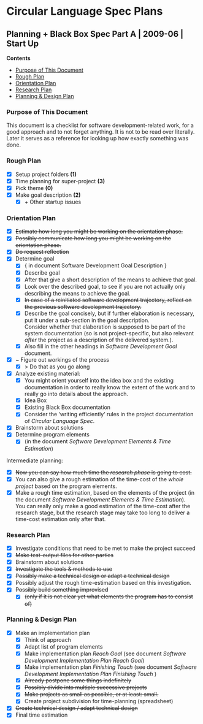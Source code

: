 ﻿Circular Language Spec Plans
============================

Planning + Black Box Spec Part A | 2009-06 | Start Up
-----------------------------------------------------

__Contents__

- [Purpose of This Document](#purpose-of-this-document)
- [Rough Plan](#rough-plan)
- [Orientation Plan](#orientation-plan)
- [Research Plan](#research-plan)
- [Planning & Design Plan](#planning--design-plan)

### Purpose of This Document

This document is a checklist for software development-related work, for a good approach and to not forget anything. It is not to be read over literally. Later it serves as a reference for looking up how exactly something was done.

### Rough Plan

- [x] Setup project folders  __(1)__
- [x] Time planning for super-project  __(3)__
- [x] Pick theme  __(0)__
- [x] Make goal description  __(2)__
    - [x] \+ Other startup issues

### Orientation Plan

- [x] ~~Estimate how long you might be working on the orientation phase.~~
- [x] ~~Possibly communicate how long you might be working on the orientation phase.~~
- [x] ~~Do request reflection~~
- [x] Determine goal 
    - [x] { in document Software Development Goal Description }
    - [x] Describe goal
    - [x] After that give a short description of the means to achieve that goal.
    - [x] Look over the described goal, to see if you are not actually only describing the means to achieve the goal.
    - [x] ~~In case of a reinitiated software development trajectory, reflect on the previous software development trajectory.~~
    - [x] Describe the goal concisely, but if further elaboration is necessary, put it under a sub-section in the goal description.  
    Consider whether that elaboration is supposed to be part of the system documentation (so is not project-specific, but also relevant *after* the project as a description of the delivered system.).
    - [x] Also fill in the other headings in *Software Development Goal* document.
- [x] ~ Figure out workings of the process
    - [x] \> Do that as you go along
- [x] Analyze existing material:
    - [x] You might orient yourself into the idea box and the existing documentation in order to really know the extent of the work and to really go into details about the approach.
    - [x] Idea Box
    - [x] Existing Black Box documentation
    - [x] Consider the ‘writing efficiently’ rules in the project documentation of *Circular Language Spec*.
- [x] Brainstorm about solutions
- [x] Determine program elements
    - [x] (in the document *Software Development Elements & Time Estimation*)

Intermediate planning:

- [x] ~~Now you can say how much time the *research phase* is going to cost.~~
- [x] You can also give a rough estimation of the time-cost of the *whole project* based on the program elements.
- [x] Make a rough time estimation, based on the elements of the project (in the document *Software Development Elements & Time Estimation*).  
You can really only make a good estimation of the time-cost after the research stage, but the research stage may take too long to deliver a time-cost estimation only after that.

### Research Plan

- [x] Investigate conditions that need to be met to make the project succeed
- [x] ~~Make test-output files for other parties~~
- [x] Brainstorm about solutions
- [x] ~~Investigate the tools & methods to use~~
- [x] ~~Possibly make a technical design or adapt a technical design~~
- [x] Possibly adjust the rough time-estimation based on this investigation.
- [x] ~~Possibly build something improvised~~
    - [x] ~~(only if it is not clear yet what elements the program has to consist of)~~

### Planning & Design Plan

- [x] Make an implementation plan
    - [x] Think of approach
    - [x] Adapt list of program elements
    - [x] Make implementation plan *Reach Goal* (see document *Software Development Implementation Plan Reach Goal*)
    - [x] Make implementation plan *Finishing Touch* (see document *Software Development Implementation Plan Finishing Touch* )
    - [x] ~~Already postpone some things indefinitely~~
    - [x] ~~Possibly divide into multiple successive projects~~
    - [x] ~~Make projects as small as possible, or at least: small.~~
    - [x] Create project subdivision for time-planning (spreadsheet)
- [x] ~~Create technical design / adapt technical design~~
- [x] Final time estimation